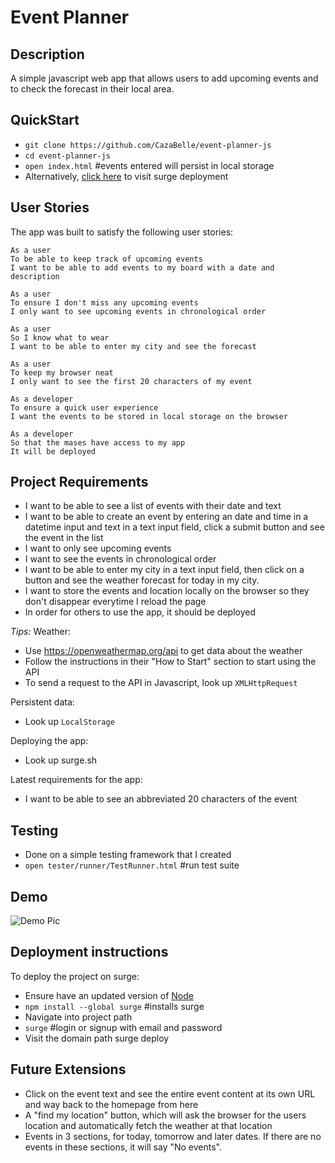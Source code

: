 # Event Planner 

Description 
-----------
A simple javascript web app that allows users to add upcoming events and to check the forecast in their local area. 

QuickStart
----------
* `git clone https://github.com/CazaBelle/event-planner-js`
* `cd event-planner-js`
* `open index.html` #events entered will persist in local storage
* Alternatively, [click here](fantastic-reaction.surge.sh) to visit surge deployment

User Stories
------------
The app was built to satisfy the following user stories:

```
As a user 
To be able to keep track of upcoming events 
I want to be able to add events to my board with a date and description

As a user 
To ensure I don't miss any upcoming events
I only want to see upcoming events in chronological order

As a user 
So I know what to wear
I want to be able to enter my city and see the forecast

As a user 
To keep my browser neat 
I only want to see the first 20 characters of my event

As a developer 
To ensure a quick user experience
I want the events to be stored in local storage on the browser

As a developer 
So that the mases have access to my app 
It will be deployed
```

Project Requirements
--------------------
* I want to be able to see a list of events with their date and text
* I want to be able to create an event by entering an date and time in a datetime input and text in a text input field, click a submit button and see the event in the list
* I want to only see upcoming events
* I want to see the events in chronological order
* I want to be able to enter my city in a text input field, then click on a button and see the weather forecast for today in my city.
* I want to store the events and location locally on the browser so they don't disappear everytime I reload the page
* In order for others to use the app, it should be deployed

*Tips:*
Weather:
- Use https://openweathermap.org/api to get data about the weather
- Follow the instructions in their "How to Start" section to start using the API
- To send a request to the API in Javascript, look up `XMLHttpRequest`

Persistent data:
- Look up `LocalStorage`

Deploying the app:
- Look up surge.sh

Latest requirements for the app:
- I want to be able to see an abbreviated 20 characters of the event

Testing
-------
* Done on a simple testing framework that I created 
* `open tester/runner/TestRunner.html` #run test suite

Demo
----
![Demo Pic](images/event-planner-js.png)

Deployment instructions
-----------------------
To deploy the project on surge: 
* Ensure have an updated version of [Node](https://nodejs.org/en/)
* `npm install --global surge` #installs surge
* Navigate into project path 
* `surge` #login or signup with email and password
* Visit the domain path surge deploy

Future Extensions
-----------------
* Click on the event text and see the entire event content at its own URL and way back to the homepage from here
* A "find my location" button, which will ask the browser for the users location and automatically fetch the weather at that location
* Events in 3 sections, for today, tomorrow and later dates. If there are no events in these sections, it will say "No events".